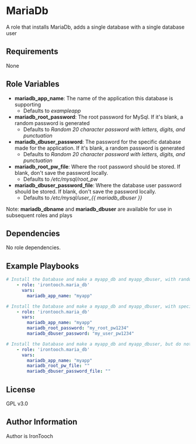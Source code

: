MariaDb
=========

A role that installs MariaDb, adds a single database with a single database user

Requirements
------------

None

Role Variables
--------------

- **mariadb_app_name**: The name of the application this database is supporting
  - Defaults to *exampleapp*
- **mariadb_root_password**: The root password for MySql. If it's blank, a random password is generated
  - Defaults to *Random 20 character password with letters, digits, and punctuation*
- **mariadb_dbuser_password**: The password for the specific database made for the application. If it's blank, a random password is generated
  - Defaults to *Random 20 character password with letters, digits, and punctuation*
- **mariadb_root_pw_file**: Where the root password should be stored. If blank, don't save the password locally.
  - Defaults to */etc/mysql/root_pw*
- **mariadb_dbuser_password_file**: Where the database user password should be stored. If blank, don't save the password locally.
  - Defaults to */etc/mysql/user_{{ mariadb_dbuser }}*

Note: **mariadb_dbname** and **mariadb_dbuser** are available for use in subsequent roles and plays

Dependencies
------------

No role dependencies.

Example Playbooks
----------------

```yaml
# Install the Database and make a myapp_db and myapp_dbuser, with random passwords saved in /etc/mysql
    - role: 'irontooch.maria_db'
      vars:
        mariadb_app_name: "myapp"
```

```yaml
# Install the Database and make a myapp_db and myapp_dbuser, with specific passwords saved in /etc/mysql
    - role: 'irontooch.maria_db'
      vars:
        mariadb_app_name: "myapp"
        mariadb_root_password: "my_root_pw1234"
        mariadb_dbuser_password: "my_user_pw1234"
```

```yaml
# Install the Database and make a myapp_db and myapp_dbuser, but do not save the passwords
    - role: 'irontooch.maria_db'
      vars:
        mariadb_app_name: "myapp"
        mariadb_root_pw_file: ""
        mariadb_dbuser_password_file: ""
```

License
-------

GPL v3.0

Author Information
------------------

Author is IronTooch
